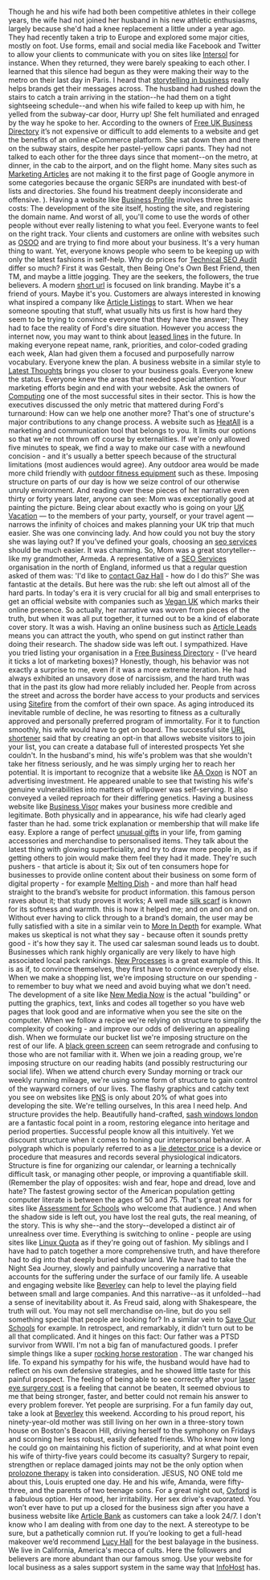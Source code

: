 Though he and his wife had both been competitive athletes in their college years, the wife had not joined her husband in his new athletic enthusiasms, largely because she'd had a knee replacement a little under a year ago. They had recently taken a trip to Europe and explored some major cities, mostly on foot. Use forms, email and social media like Facebook and Twitter to allow your clients to communicate with you on sites like [Intersol](http://intersol.co.uk) for instance. When they returned, they were barely speaking to each other. I learned that this silence had begun as they were making their way to the metro on their last day in Paris. I heard that [storytelling in business](https://www.thestorymill.co.uk) really helps brands get their messages across. The husband had rushed down the stairs to catch a train arriving in the station--he had them on a tight sightseeing schedule--and when his wife failed to keep up with him, he yelled from the subway-car door, Hurry up! She felt humiliated and enraged by the way he spoke to her. According to the owners of [Free UK Business Directory](http://freeukbusinessdirectory.co.uk) it’s not expensive or difficult to add elements to a website and get the benefits of an online eCommerce platform. She sat down then and there on the subway stairs, despite her pastel-yellow capri pants. They had not talked to each other for the three days since that moment--on the metro, at dinner, in the cab to the airport, and on the flight home. Many sites such as [Marketing Articles](http://rankmysite.co.uk) are not making it to the first page of Google anymore in some categories because the organic SERPs are inundated with best-of lists and directories. She found his treatment deeply inconsiderate and offensive. ). Having a website like [Business Profile](http://profilebusiness.co.uk) involves three basic costs: The development of the site itself, hosting the site, and registering the domain name. And worst of all, you'll come to use the words of other people without ever really listening to what you feel. Everyone wants to feel on the right track. Your clients and customers are online with websites such as [OSOO](http://osoo.co.uk) and are trying to find more about your business. It's a very human thing to want. Yet, everyone knows people who seem to be keeping up with only the latest fashions in self-help. Why do prices for [Technical SEO Audit](https://gazhall.com/technical-seo-audit.html) differ so much? First it was Gestalt, then Being One's Own Best Friend, then TM, and maybe a little jogging. They are the seekers, the followers, the true believers. A modern [short url](http://301.nz) is focused on link branding. Maybe it's a friend of yours. Maybe it's you. Customers are always interested in knowing what inspired a company like [Article Listings](http://articlelistings.co.uk) to start. When we hear someone spouting that stuff, what usually hits us first is how hard they seem to be trying to convince everyone that they have the answer; They had to face the reality of Ford's dire situation. However you access the internet now, you may want to think about [leased lines](https://www.leasedlineandmpls.co.uk/what-is-a-leased-line/) in the future. In making everyone repeat name, rank, priorities, and color-coded grading each week, Alan had given them a focused and purposefully narrow vocabulary. Everyone knew the plan. A business website in a similar style to [Latest Thoughts](http://latestthoughts.co.uk) brings you closer to your business goals. Everyone knew the status. Everyone knew the areas that needed special attention. Your marketing efforts begin and end with your website. Ask the owners of [Computing](http://comp.org.uk) one of the most successful sites in their sector. This is how the executives discussed the only metric that mattered during Ford's turnaround: How can we help one another more? That's one of structure's major contributions to any change process. A website such as [HeatAll](http://heatall.co.uk) is a marketing and communication tool that belongs to you. It limits our options so that we're not thrown off course by externalities. If we're only allowed five minutes to speak, we find a way to make our case with a newfound concision - and it's usually a better speech because of the structural limitations (most audiences would agree). Any outdoor area would be made more child friendly with [outdoor fitness equipment](https://www.playequip.com/outdoor-fitness-equipment/) such as these. Imposing structure on parts of our day is how we seize control of our otherwise unruly environment. And reading over these pieces of her narrative even thirty or forty years later, anyone can see: Mom was exceptionally good at painting the picture. Being clear about exactly who is going on your [UK Vacation](https://vacation.uk) — to the members of your party, yourself, or your travel agent — narrows the infinity of choices and makes planning your UK trip that much easier. She was one convincing lady. And how could you not buy the story she was laying out? If you’ve defined your goals, choosing an [seo services](https://halldigital.co.uk/seo-services.html) should be much easier. It was charming. So, Mom was a great storyteller--like my grandmother, Armeda. A representative of a [SEO Services](https://gazhall.com/seo-services.html) organisation in the north of England, informed us that a regular question asked of them was: 'I'd like to [contact Gaz Hall](https://gazhall.com/contact.html) - how do I do this?' She was fantastic at the details. But here was the rub: she left out almost all of the hard parts. In today's era it is very crucial for all big and small enterprises to get an official website with companies such as [Vegan UK](http://veganonline.uk) which marks their online presence. So actually, her narrative was woven from pieces of the truth, but when it was all put together, it turned out to be a kind of elaborate cover story. It was a wish. Having an online business such as [Article Leads](http://articleleads.co.uk) means you can attract the youth, who spend on gut instinct rather than doing their research. The shadow side was left out. I sympathized. Have you tried listing your organisation in a [Free Business Directory](https://freeukbusinessdirectory.co.uk) - (I've heard it ticks a lot of marketing boxes)? Honestly, though, his behavior was not exactly a surprise to me, even if it was a more extreme iteration. He had always exhibited an unsavory dose of narcissism, and the hard truth was that in the past its glow had more reliably included her. People from across the street and across the border have access to your products and services using [Sitefire](http://sitefire.co.uk) from the comfort of their own space. As aging introduced its inevitable rumble of decline, he was resorting to fitness as a culturally approved and personally preferred program of immortality. For it to function smoothly, his wife would have to get on board. The successful site [URL shortener](http://301.nz) said that by creating an opt-in that allows website visitors to join your list, you can create a database full of interested prospects Yet she couldn't. In the husband's mind, his wife's problem was that she wouldn't take her fitness seriously, and he was simply urging her to reach her potential. It is important to recognize that a website like [AA Oxon](http://oxonaa.org.uk) is NOT an advertising investment. He appeared unable to see that twisting his wife's genuine vulnerabilities into matters of willpower was self-serving. It also conveyed a veiled reproach for their differing genetics. Having a business website like [Business Visor](http://businessvisor.co.uk) makes your business more credible and legitimate. Both physically and in appearance, his wife had clearly aged faster than he had. some trick explanation or membership that will make life easy. Explore a range of perfect [unusual gifts](https://giftedup.com) in your life, from gaming accessories and merchandise to personalised items. They talk about the latest thing with glowing superficiality, and try to draw more people in, as if getting others to join would make them feel they had it made. They're such pushers - that article is about it; Six out of ten consumers hope for businesses to provide online content about their business on some form of digital property - for example [Melting Dish](http://meltingdish.co.uk) - and more than half head straight to the brand’s website for product information. this famous person raves about it; that study proves it works; A well made [silk scarf](https://www.yorkscarves.co.uk/thai-silk-ladies-neck-scarf/) is known for its softness and warmth. this is how it helped me; and on and on and on. Without ever having to click through to a brand’s domain, the user may be fully satisfied with a site in a similar vein to [More In Depth](http://moreindepth.co.uk) for example. What makes us skeptical is not what they say - because often it sounds pretty good - it's how they say it. The used car salesman sound leads us to doubt. Businesses which rank highly organically are very likely to have high associated local pack rankings. [New Processes](http://newprocesses.co.uk) is a great example of this. It is as if, to convince themselves, they first have to convince everybody else. When we make a shopping list, we're imposing structure on our spending - to remember to buy what we need and avoid buying what we don't need. The development of a site like [New Media Now](http://newmedianow.co.uk) is the actual "building" or putting the graphics, text, links and codes all together so you have web pages that look good and are informative when you see the site on the computer. When we follow a recipe we're relying on structure to simplify the complexity of cooking - and improve our odds of delivering an appealing dish. When we formulate our bucket list we're imposing structure on the rest of our life. A [black green screen](https://blackgreenscreen.blogspot.com/) can seem retrograde and confusing to those who are not familiar with it. When we join a reading group, we're imposing structure on our reading habits (and possibly restructuring our social life). When we attend church every Sunday morning or track our weekly running mileage, we're using some form of structure to gain control of the wayward corners of our lives. The flashy graphics and catchy text you see on websites like [PNS](http://pnsegypt.com) is only about 20% of what goes into developing the site. We're telling ourselves, In this area I need help. And structure provides the help. Beautifully hand-crafted, [sash windows london](https://www.coresashwindows.co.uk/double-glazed-sash-windows-london/) are a fantastic focal point in a room, restoring elegance into heritage and period properties. Successful people know all this intuitively. Yet we discount structure when it comes to honing our interpersonal behavior. A polygraph which is popularly referred to as a [lie detector price](https://liedetectors-uk.com) is a device or procedure that measures and records several physiological indicators. Structure is fine for organizing our calendar, or learning a technically difficult task, or managing other people, or improving a quantifiable skill. (Remember the play of opposites: wish and fear, hope and dread, love and hate? The fastest growing sector of the American population getting computer literate is between the ages of 50 and 75\. That's great news for sites like [Assessment for Schools](http://tapassess.co.uk) who welcome that audience. ) And when the shadow side is left out, you have lost the real guts, the real meaning, of the story. This is why she--and the story--developed a distinct air of unrealness over time. Everything is switching to online - people are using sites like [Linux Quota](http://linuxquota.com) as if they're going out of fashion. My siblings and I have had to patch together a more comprehensive truth, and have therefore had to dig into that deeply buried shadow land. We have had to take the Night Sea Journey, slowly and painfully uncovering a narrative that accounts for the suffering under the surface of our family life. A useable and engaging website like [Beverley](http://beverleyguide.co.uk) can help to level the playing field between small and large companies. And this narrative--as it unfolded--had a sense of inevitability about it. As Freud said, along with Shakespeare, the truth will out. You may not sell merchandise on-line, but do you sell something special that people are looking for? In a similar vein to [Save Our Schools](http://saveourschools.co.uk) for example. In retrospect, and remarkably, it didn't turn out to be all that complicated. And it hinges on this fact: Our father was a PTSD survivor from WWII. I'm not a big fan of manufactured goods. I prefer simple things like a super [rocking horse restoration](https://www.classicrockinghorses.co.uk/rocking-horse-restoration/) . The war changed his life. To expand his sympathy for his wife, the husband would have had to reflect on his own defensive strategies, and he showed little taste for this painful prospect. The feeling of being able to see correctly after your [laser eye surgery cost](https://www.laservisionscotland.co.uk/laser-eye-surgery-cost-savings-calculator/) is a feeling that cannot be beaten, It seemed obvious to me that being stronger, faster, and better could not remain his answer to every problem forever. Yet people are surprising. For a fun family day out, take a look at [Beverley](https://garyhall.org.uk/top-10-things-beverley.html) this weekend. According to his proud report, his ninety-year-old mother was still living on her own in a three-story town house on Boston's Beacon Hill, driving herself to the symphony on Fridays and scorning her less robust, easily defeated friends. Who knew how long he could go on maintaining his fiction of superiority, and at what point even his wife of thirty-five years could become its casualty? Surgery to repair, strengthen or replace damaged joints may not be the only option when [prolozone therapy](https://prohealthclinic.co.uk/treatments/prolotherapy) is taken into consideration. JESUS, NO ONE told me about this, Louis erupted one day. He and his wife, Amanda, were fifty-three, and the parents of two teenage sons. For a great night out, [Oxford](https://vacation.uk/things-to-do-in-oxford/) is a fabulous option. Her mood, her irritability. Her sex drive's evaporated. You won’t ever have to put up a closed for the business sign after you have a business website like [Article Bank](http://articlebank.co.uk) as customers can take a look 24/7\. I don't know who I am dealing with from one day to the next. A stereotype to be sure, but a pathetically comnion rut. If you’re looking to get a full-head makeover we’d recommend [Lucy Hall](https://lucyhall.co.uk) for the best balayage in the business. We live in California, America's mecca of cults. Here the followers and believers are more abundant than our famous smog. Use your website for local business as a sales support system in the same way that [InfoHost](http://infohost.co.uk) has.
